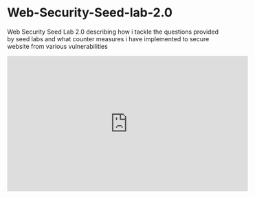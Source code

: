 # Web-Security-Seed-lab-2.0
Web Security Seed Lab 2.0 describing how i tackle the questions provided by seed labs and what counter measures i have implemented to secure website from various vulnerabilities
<p align="center">
<iframe width="560" height="315" src="https://www.youtube.com/embed/yN7vlOiGTJE" title="YouTube video player" frameborder="0" allow="accelerometer; autoplay; clipboard-write; encrypted-media; gyroscope; picture-in-picture" allowfullscreen></iframe>
</p>
